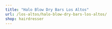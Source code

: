 ```yaml
---
title: "Halo Blow Dry Bars Los Altos"
url: /los-altos/halo-blow-dry-bars-los-altos/
shop: hairdresser
---
```

